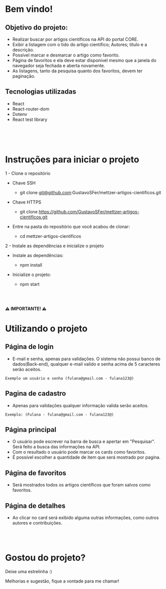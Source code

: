 # Bem vindo!

## Objetivo do projeto:
  * Realizar buscar por artigos científicos na API do portal CORE.
  * Exibir a listagem com o tido do artigo cientifico; Autores; título e a descrição.
  * Possível marcar e desmarcar o artigo como favorito.
  * Página de favoritos e ela deve estar disponível mesmo
que a janela do navegador seja fechada e aberta novamente.
  * As listagens, tanto da pesquisa quanto dos favoritos, devem ter paginação.

## Tecnologias utilizadas
- React
- React-router-dom
- Dotenv
- React test library

<br><br><br>

  # Instruções para iniciar o projeto
  1 - Clone o repositório
  * Chave SSH
    * git clone git@github.com:GustavoSFer/mettzer-artigos-cientificos.git

  * Chave HTTPS
    * git clone https://github.com/GustavoSFer/mettzer-artigos-cientificos.git

  * Entre na pasta do repositório que você acabou de clonar:
    * cd mettzer-artigos-cientificos

2 - Instale as dependências e inicialize o projeto
  * Instale as dependências:
    * npm install
  
  * Inicialize o projeto: 
    * npm start

<br><br>

**⚠️ IMPORTANTE! ⚠️**
# Utilizando o projeto

## Página de login
  * E-mail e senha, apenas para validações. O sistema não possui banco de dados(Back-end), qualquer e-mail valido e senha acima de 5 caracteres serão aceitos.

  ```
  Exemplo um usuário e senha (fulana@gmail.com - fulana123@)
  ```

## Pagina de cadastro
  * Apenas para validações qualquer informação valida serão aceitos.
  ```
  Exemplo: (Fulana - fulana@gmail.com - fulana123@)
  ```

## Página principal
  * O usuário pode escrever na barra de busca e apertar em "Pesquisar". Será feito a busca das informações na API.
  * Com o resultado o usuário pode marcar os cards como favoritos.
  * É possível escolher a quantidade de item que será mostrado por pagina.

## Página de favoritos
  * Será mostrados todos os artigos científicos que foram salvos como favoritos.

## Página de detalhes
  * Ao clicar no card será exibido alguma outras informações, como outros autores 
  e contribuições.

  <br> <br>
  
  # Gostou do projeto?
   Deixe uma estrelinha :)
   
   Melhorias e sugestão, fique a vontade para me chamar!